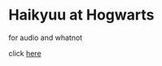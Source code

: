 # Haikyuu at Hogwarts
 for audio and whatnot

 click <a href="shoyo_hinata_and_the_mirror_of_erised"> here </a>
